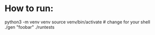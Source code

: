 # How to run:

python3 -m venv venv
source venv/bin/activate # change for your shell
./gen "foobar"
./runtests
